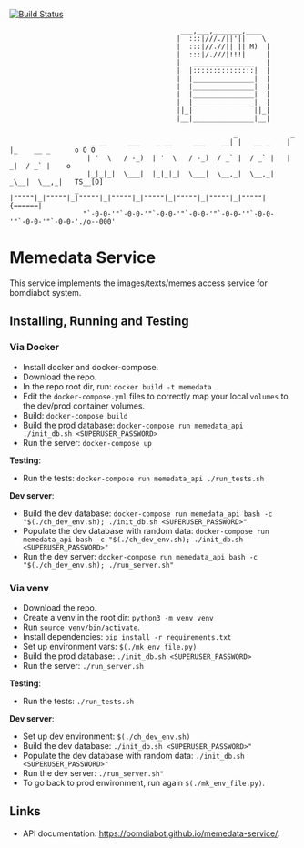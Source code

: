 [![Build Status](https://travis-ci.org/bomdiabot/memedata-service.svg?branch=dev)](https://travis-ci.org/bomdiabot/memedata-service)

                                              ___,___,_______,____
                                             |  :::|///./||'||    \
                                             |  :::|//.//|| || M)  |
                                             |  :::|/.///|!!!|     |
                                             |   _______________   |
                                             |  |:::::::::::::::|  |
                                             |  |_______________|  |
                                             |  |_______________|  |
                                             |  |_______________|  |
                                             |  |_______________|  |
                                             ||_|               ||_|
                                             |__|_______________|__|

                                                           _             _                      
                        _ __     ___    _ __     ___    __| |   __ _    | |_    __ _      o O O 
                       | '  \   / -_)  | '  \   / -_)  / _` |  / _` |   |  _|  / _` |    o      
                       |_|_|_|  \___|  |_|_|_|  \___|  \__,_|  \__,_|   _\__|  \__,_|   TS__[O] 
                    _  |"""""|_|"""""|_|"""""|_|"""""|_|"""""|_|"""""|_|"""""|_|"""""| {======| 
                      "`-0-0-'"`-0-0-'"`-0-0-'"`-0-0-'"`-0-0-'"`-0-0-'"`-0-0-'"`-0-0-'./o--000' 


# Memedata Service
This service implements the images/texts/memes access service for bomdiabot system.

## Installing, Running and Testing
### Via Docker
- Install docker and docker-compose.
- Download the repo.
- In the repo root dir, run:
`docker build -t memedata .`
- Edit the `docker-compose.yml` files to correctly map your local `volumes` to the dev/prod container volumes.
- Build: `docker-compose build`
- Build the prod database: `docker-compose run memedata_api ./init_db.sh <SUPERUSER_PASSWORD>`
- Run the server: `docker-compose up`

**Testing**:

- Run the tests: `docker-compose run memedata_api ./run_tests.sh`

**Dev server**:

- Build the dev database: `docker-compose run memedata_api bash -c "$(./ch_dev_env.sh); ./init_db.sh <SUPERUSER_PASSWORD>"`
- Populate the dev database with random data: `docker-compose run memedata_api bash -c "$(./ch_dev_env.sh); ./init_db.sh <SUPERUSER_PASSWORD>"`
- Run the dev server: `docker-compose run memedata_api bash -c "$(./ch_dev_env.sh); ./run_server.sh"`

### Via venv
- Download the repo.
- Create a venv in the root dir: `python3 -m venv venv`
- Run `source venv/bin/activate`.
- Install dependencies: `pip install -r requirements.txt`
- Set up environment vars: `$(./mk_env_file.py)`
- Build the prod database: `./init_db.sh <SUPERUSER_PASSWORD>`
- Run the server: `./run_server.sh`

**Testing**:

- Run the tests: `./run_tests.sh`

**Dev server**:

- Set up dev environment: `$(./ch_dev_env.sh)`
- Build the dev database: `./init_db.sh <SUPERUSER_PASSWORD>"`
- Populate the dev database with random data: `./init_db.sh <SUPERUSER_PASSWORD>"`
- Run the dev server: `./run_server.sh"`
- To go back to prod environment, run again `$(./mk_env_file.py)`.

## Links
- API documentation: <https://bomdiabot.github.io/memedata-service/>.
